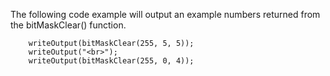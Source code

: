 The following code example will output an example numbers returned from the bitMaskClear() function.

```luceescript+trycf
    writeOutput(bitMaskClear(255, 5, 5));
    writeOutput("<br>");
    writeOutput(bitMaskClear(255, 0, 4));
```
